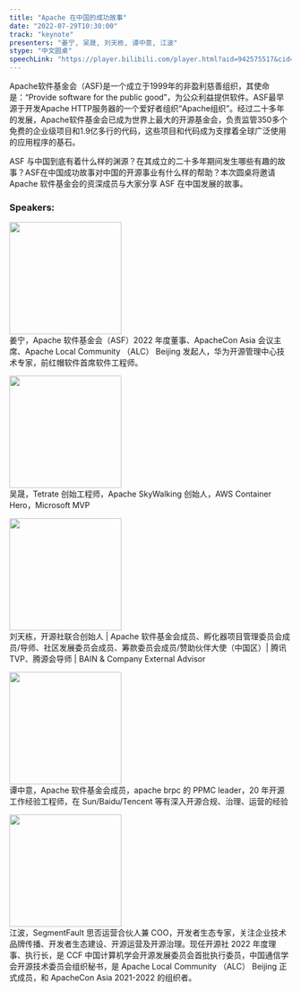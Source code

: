 ```yaml
---
title: "Apache 在中国的成功故事"
date: "2022-07-29T10:30:00" 
track: "keynote"
presenters: "姜宁, 吴晟, 刘天栋, 谭中意, 江波"
stype: "中文圆桌"
speechLink: "https://player.bilibili.com/player.html?aid=942575517&cid=817760221&page=1"
---
```

Apache软件基金会（ASF)是一个成立于1999年的非盈利慈善组织，其使命是：“Provide software for the public good”，为公众利益提供软件。ASF最早源于开发Apache HTTP服务器的一个爱好者组织“Apache组织”。经过二十多年的发展，Apache软件基金会已成为世界上最大的开源基金会，负责监管350多个免费的企业级项目和1.9亿多行的代码，这些项目和代码成为支撑着全球广泛使用的应用程序的基石。

ASF 与中国到底有着什么样的渊源？在其成立的二十多年期间发生哪些有趣的故事？ASF在中国成功故事对中国的开源事业有什么样的帮助？本次圆桌将邀请 Apache 软件基金会的资深成员与大家分享 ASF 在中国发展的故事。 


### Speakers: 
<img src="images/speaker/2012.png" width="200" /><br>
姜宁，Apache 软件基金会（ASF）2022 年度董事、ApacheCon Asia 会议主席、Apache Local Community （ALC） Beijing 发起人，华为开源管理中心技术专家，前红帽软件首席软件工程师。

<img src="images/speaker/2012_1.png" width="200" /><br>
吴晟，Tetrate 创始工程师，Apache SkyWalking 创始人，AWS Container Hero，Microsoft MVP

<img src="images/speaker/2012_2.png" width="200" /><br>
刘天栋，开源社联合创始人 | Apache 软件基金会成员、孵化器项目管理委员会成员/导师、社区发展委员会成员、筹款委员会成员/赞助伙伴大使（中国区）| 腾讯 TVP、腾源会导师 | BAIN & Company External Advisor

<img src="images/speaker/2012_3.png" width="200" /><br>
谭中意，Apache 软件基金会成员，apache brpc 的 PPMC leader，20 年开源工作经验工程师，在 Sun/Baidu/Tencent 等有深入开源合规、治理、运营的经验

<img src="images/speaker/2012_4.png" width="200" /><br>
江波，SegmentFault 思否运营合伙人兼 COO，开发者生态专家，关注企业技术品牌传播、开发者生态建设、开源运营及开源治理。现任开源社 2022 年度理事、执行长，是 CCF 中国计算机学会开源发展委员会首批执行委员，中国通信学会开源技术委员会组织秘书，是 Apache Local Community （ALC） Beijing 正式成员，和 ApacheCon Asia 2021-2022 的组织者。